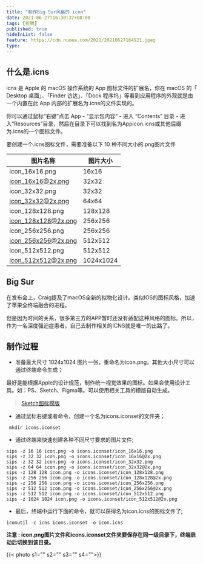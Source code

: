 ```yaml
---
title: "制作Big Sur风格的 icon"
date: 2021-06-27T16:30:37+08:00
tags: [折腾]
published: true
hideInList: false
feature: https://cdn.nuoea.com/2021/20210627164921.jpeg
type: 
---
```


## 什么是.icns

icns 是 Apple 的 macOS 操作系统的 App 图标文件的扩展名，你在 macOS 的「 Desktop 桌面」、「Finder 访达」、「Dock 程序坞」等看到应用程序的外观就是由一个内置在此 App 内部的扩展名为.icns的文件实现的。

你可以通过鼠标“右键”点击 App - “显示包内容” - 进入 “Contents” 目录 - 进入“Resources”目录，然后在目录下可以找到名为Appicon.icns或其他后缀为.icns的一个图标文件。

要创建一个.icns图标文件，需要准备以下 10 种不同大小的.png图片文件

| 图片名称 | 图片大小 |
| --- | --- |
| icon_16x16.png | 16x16 |
| icon_16x16@2x.png | 32x32 |
| icon_32x32.png | 32x32 |
| icon_32x32@2x.png | 64x64 |
| icon_128x128.png | 128x128 |
| icon_128x128@2x.png | 256x256 |
| icon_256x256.png | 256x256 |
| icon_256x256@2x.png | 512x512 |
| icon_512x512.png | 512x512 |
| icon_512x512@2x.png | 1024x1024 |

## Big Sur

在发布会上，Craig提及了macOS全新的拟物化设计。类似IOS的图标风格，加速了苹果全终端融合的进程。

但是因为时间的关系，很多第三方的APP暂时还没有适配这种风格的图标。所以，作为一名深度强迫症患者。自己去制作相关的ICNS就是唯一的出路了。

## 制作过程

- 准备最大尺寸 1024x1024 图片一张，重命名为icon.png，其他大小尺寸可以通过终端命令生成；

最好是能根据Apple的设计规范，制作统一视觉效果的图标。如果会使用设计工具。如：PS、Sketch、Figma等。可以使用相关工具的模版自动生成。

> [Sketch图标模版](https://github.com/elrumo/macOS_Big_Sur_icons_replacements/raw/master/design/Template-Icon-App.sketch)

- 通过鼠标右键或者命令，创建一个名为icons.iconset的文件夹；
   
```
 mkdir icons.iconset
```
- 通过终端来快速创建各种不同尺寸要求的图片文件;

```
sips -z 16 16 icon.png -o icons.iconset/icon_16x16.png
sips -z 32 32 icon.png -o icons.iconset/icon_16x16@2x.png
sips -z 32 32 icon.png -o icons.iconset/icon_32x32.png
sips -z 64 64 icon.png -o icons.iconset/icon_32x32@2x.png
sips -z 128 128 icon.png -o icons.iconset/icon_128x128.png
sips -z 256 256 icon.png -o icons.iconset/icon_128x128@2x.png
sips -z 256 256 icon.png -o icons.iconset/icon_256x256.png
sips -z 512 512 icon.png -o icons.iconset/icon_256x256@2x.png
sips -z 512 512 icon.png -o icons.iconset/icon_512x512.png
sips -z 1024 1024 icon.png -o icons.iconset/icon_512x512@2x.png
```
- 最后，终端中运行下面的命令，就可以获得名为icon.icns的图标文件了;
```
iconutil -c icns icons.iconset -o icon.icns
```

**注意 : icon.png图片文件和icons.iconset文件夹要保存在同一级目录下，终端启动后切换到该目录。**


{{< photo s1="" s2="" s3="" s4="">}}